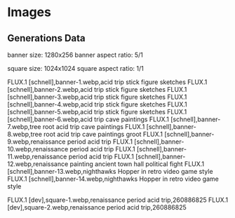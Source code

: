 # Images

## Generations Data

banner size: 1280x256
banner aspect ratio: 5/1

square size: 1024x1024
square aspect ratio: 1/1

FLUX.1 [schnell],banner-1.webp,acid trip stick figure sketches
FLUX.1 [schnell],banner-2.webp,acid trip stick figure sketches
FLUX.1 [schnell],banner-3.webp,acid trip stick figure sketches
FLUX.1 [schnell],banner-4.webp,acid trip stick figure sketches
FLUX.1 [schnell],banner-5.webp,acid trip stick figure sketches
FLUX.1 [schnell],banner-6.webp,acid trip cave paintings
FLUX.1 [schnell],banner-7.webp,tree root acid trip cave paintings
FLUX.1 [schnell],banner-8.webp,tree root acid trip cave paintings groot
FLUX.1 [schnell],banner-9.webp,renaissance period acid trip
FLUX.1 [schnell],banner-10.webp,renaissance period acid trip
FLUX.1 [schnell],banner-11.webp,renaissance period acid trip
FLUX.1 [schnell],banner-12.webp,renaissance painting ancient town hall political fight
FLUX.1 [schnell],banner-13.webp,nighthawks Hopper in retro video game style
FLUX.1 [schnell],banner-14.webp,nighthawks Hopper in retro video game style

FLUX.1 [dev],square-1.webp,renaissance period acid trip,260886825
FLUX.1 [dev],square-2.webp,renaissance period acid trip,260886825
